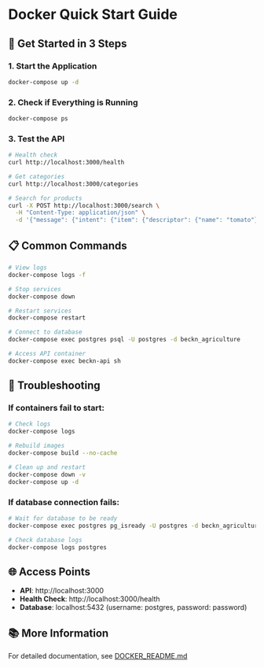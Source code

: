 # Docker Quick Start Guide

## 🚀 Get Started in 3 Steps

### 1. Start the Application
```bash
docker-compose up -d
```

### 2. Check if Everything is Running
```bash
docker-compose ps
```

### 3. Test the API
```bash
# Health check
curl http://localhost:3000/health

# Get categories
curl http://localhost:3000/categories

# Search for products
curl -X POST http://localhost:3000/search \
  -H "Content-Type: application/json" \
  -d '{"message": {"intent": {"item": {"descriptor": {"name": "tomato"}}}}}'
```

## 📋 Common Commands

```bash
# View logs
docker-compose logs -f

# Stop services
docker-compose down

# Restart services
docker-compose restart

# Connect to database
docker-compose exec postgres psql -U postgres -d beckn_agriculture

# Access API container
docker-compose exec beckn-api sh
```

## 🔧 Troubleshooting

### If containers fail to start:
```bash
# Check logs
docker-compose logs

# Rebuild images
docker-compose build --no-cache

# Clean up and restart
docker-compose down -v
docker-compose up -d
```

### If database connection fails:
```bash
# Wait for database to be ready
docker-compose exec postgres pg_isready -U postgres -d beckn_agriculture

# Check database logs
docker-compose logs postgres
```

## 🌐 Access Points

- **API**: http://localhost:3000
- **Health Check**: http://localhost:3000/health
- **Database**: localhost:5432 (username: postgres, password: password)

## 📚 More Information

For detailed documentation, see [DOCKER_README.md](DOCKER_README.md)